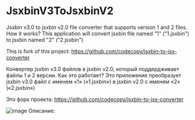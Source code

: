 # JsxbinV3ToJsxbinV2
Jsxbin v3.0 to jsxbin v2.0 file converter that supports version 1 and 2 files.
How it works?
This application will convert jsxbin file named "1" ("1.jsxbin") to jsxbin named "2" ("2.jsxbin")

This is fork of this project:
https://github.com/codecopy/jsxbin-to-jsx-converter

Конвертер jsxbin v3.0 файлов в jsxbin v2.0, который поддердживает файлы 1 и 2 версии.
Как это работает?
Это приложение преобразует jsxbin v3.0 файл с именем «1» («1.jsxbin») в jsxbin v2.0 с именем «2» («2.jsxbin») 

Это форк проекта:
https://github.com/codecopy/jsxbin-to-jsx-converter

![image](https://github.com/4Roman/JsxbinV3ToJsxbinV2/blob/e17d26786af762b78d4f0354782484d78acbda38/bandicam%202022-05-21%2023-35-48-192.gif)
Описание:
